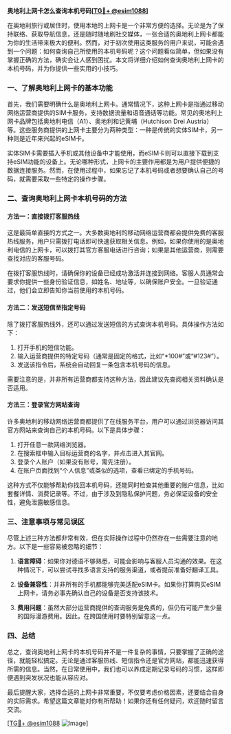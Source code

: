**奥地利上网卡怎么查询本机号码[[TG💪+ @esim1088](https://t.me/s/esim1088)]**

在奥地利旅行或居住时，使用本地的上网卡是一个非常方便的选择。无论是为了保持联络、获取导航信息，还是随时随地刷社交媒体，一张合适的奥地利上网卡都能为你的生活带来极大的便利。然而，对于初次使用这类服务的用户来说，可能会遇到一个问题：如何查询自己所使用的本机号码呢？这个问题看似简单，但如果没有掌握正确的方法，确实会让人感到困扰。本文将详细介绍如何查询奥地利上网卡的本机号码，并为你提供一些实用的小技巧。

### 一、了解奥地利上网卡的基本功能

首先，我们需要明确什么是奥地利上网卡。通常情况下，这种上网卡是指通过移动网络运营商提供的SIM卡服务，支持数据流量和语音通话等功能。常见的奥地利上网卡品牌包括奥地利电信（A1）、奥地利和记黄埔（Hutchison Drei Austria）等。这些服务商提供的上网卡主要分为两种类型：一种是传统的实体SIM卡，另一种则是近年来兴起的eSIM卡。

实体SIM卡需要插入手机或其他设备中才能使用，而eSIM卡则可以直接下载到支持eSIM功能的设备上。无论哪种形式，上网卡的主要作用都是为用户提供便捷的数据连接服务。然而，在使用过程中，如果忘记了本机号码或者想要确认自己的号码，就需要采取一些特定的操作步骤。

### 二、查询奥地利上网卡本机号码的方法

#### 方法一：直接拨打客服热线
这是最简单直接的方式之一。大多数奥地利的移动网络运营商都会提供免费的客服热线服务，用户只需拨打电话即可快速获取相关信息。例如，如果你使用的是奥地利电信的上网卡，可以拨打其官方客服电话进行咨询；如果是其他运营商，则需要查找对应的客服号码。

在拨打客服热线时，请确保你的设备已经成功激活并连接到网络。客服人员通常会要求你提供一些身份验证信息，如姓名、地址等，以确保账户安全。一旦验证通过，他们会立即告知你当前使用的本机号码。

#### 方法二：发送短信至指定号码
除了拨打客服热线外，还可以通过发送短信的方式查询本机号码。具体操作方法如下：

1. 打开手机的短信功能。
2. 输入运营商提供的特定号码（通常是固定的格式，比如“*100#”或“#123#”）。
3. 发送该指令后，系统会自动回复一条包含本机号码的信息。

需要注意的是，并非所有运营商都支持这种方法，因此建议先查阅相关资料确认是否适用。

#### 方法三：登录官方网站查询
许多奥地利的移动网络运营商都提供了在线服务平台，用户可以通过浏览器访问其官方网站来查询自己的本机号码。以下是具体步骤：

1. 打开任意一款网络浏览器。
2. 在搜索框中输入目标运营商的名字，并点击进入其官网。
3. 登录个人账户（如果没有账号，需先注册）。
4. 在账户页面找到“个人信息”或类似的选项，查看已绑定的手机号码。

这种方式不仅能够帮助你找回本机号码，还能同时检查其他重要的账户信息，比如套餐详情、消费记录等。不过，由于涉及到隐私保护问题，务必保证设备的安全性，避免泄露敏感信息。

### 三、注意事项与常见误区

尽管上述三种方法都非常有效，但在实际操作过程中仍然存在一些需要注意的地方。以下是一些容易被忽略的细节：

1. **语言障碍**：如果你对德语不够熟悉，可能会影响与客服人员沟通的效果。在这种情况下，可以尝试寻找多语言支持的服务渠道，或者提前准备好翻译工具。
   
2. **设备兼容性**：并非所有的手机都能够完美适配eSIM卡。如果你打算购买eSIM上网卡，请务必事先确认自己的设备是否支持该技术。

3. **费用问题**：虽然大部分运营商提供的查询服务是免费的，但仍有可能产生少量的国际漫游费用。因此，在跨国使用时要特别留意这一点。

### 四、总结

总之，查询奥地利上网卡的本机号码并不是一件复杂的事情，只要掌握了正确的途径，就能轻松搞定。无论是通过客服热线、短信指令还是官方网站，都能迅速获得所需的信息。当然，在日常使用中，我们也可以养成定期记录号码的习惯，这样即便遇到突发状况也能从容应对。

最后提醒大家，选择合适的上网卡非常重要，不仅要考虑价格因素，还要结合自身的实际需求。希望这篇文章能对你有所帮助！如果你还有任何疑问，欢迎随时留言交流。

[[TG💪+ @esim1088](https://t.me/s/esim1088) ![Image](https://i.postimg.cc/4NQfJmqS/Snipaste-2025-05-13-00-14-12.png)]